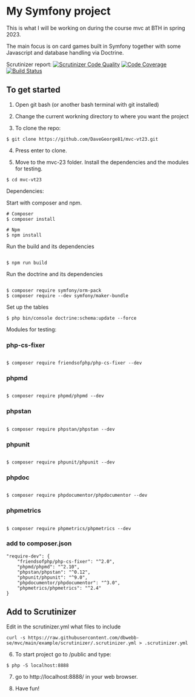 My Symfony project
=======================

This is what I will be working on during the course mvc at BTH in spring 2023.

The main focus is on card games built in Symfony together with some Javascript and database handling via Doctrine.

Scrutinizer report:
[![Scrutinizer Code Quality](https://scrutinizer-ci.com/g/DaveGeorge81/mvc-vt23/badges/quality-score.png?b=main)](https://scrutinizer-ci.com/g/DaveGeorge81/mvc-vt23/?branch=main)
[![Code Coverage](https://scrutinizer-ci.com/g/DaveGeorge81/mvc-vt23/badges/coverage.png?b=main)](https://scrutinizer-ci.com/g/DaveGeorge81/mvc-vt23/?branch=main)
[![Build Status](https://scrutinizer-ci.com/g/DaveGeorge81/mvc-vt23/badges/build.png?b=main)](https://scrutinizer-ci.com/g/DaveGeorge81/mvc-vt23/build-status/main)

To get started
---------------

1. Open git bash (or another bash terminal with git installed)

2. Change the current workning directory to where you want the project

3. To clone the repo:

```
$ git clone https://github.com/DaveGeorge81/mvc-vt23.git
```

4. Press enter to clone.

5. Move to the mvc-23 folder. Install the dependencies and the modules for testing.

```
$ cd mvc-vt23
```

Dependencies:

Start with composer and npm.

```
# Composer
$ composer install
```

```
# Npm
$ npm install
```

Run the build and its dependencies

```

$ npm run build

```

Run the doctrine and its dependencies

```

$ composer require symfony/orm-pack
$ composer require --dev symfony/maker-bundle

```

Set up the tables

```
$ php bin/console doctrine:schema:update --force

```
Modules for testing:

### php-cs-fixer

```

$ composer require friendsofphp/php-cs-fixer --dev

```

### phpmd

```

$ composer require phpmd/phpmd --dev

```

### phpstan

```

$ composer require phpstan/phpstan --dev

```

### phpunit

```

$ composer require phpunit/phpunit --dev

```

### phpdoc

```

$ composer require phpdocumentor/phpdocumentor --dev

```

### phpmetrics

```

$ composer require phpmetrics/phpmetrics --dev

```

### add to composer.json

```
"require-dev": {
    "friendsofphp/php-cs-fixer": "^2.0",
    "phpmd/phpmd": "^2.10",
    "phpstan/phpstan": "^0.12",
    "phpunit/phpunit": "^9.0",
    "phpdocumentor/phpdocumentor": "^3.0",
    "phpmetrics/phpmetrics": "^2.4"
}

```

## Add to Scrutinizer

Edit in the scrutinizer.yml what files to include

```
curl -s https://raw.githubusercontent.com/dbwebb-se/mvc/main/example/scrutinizer/.scrutinizer.yml > .scrutinizer.yml
```

6. To start project go to /public and type:

```
$ php -S localhost:8888
```

7. go to http://localhost:8888/ in your web browser.

8. Have fun!
